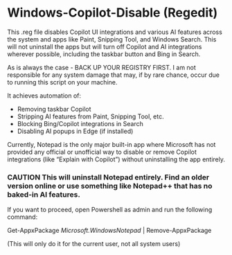 # Windows-Copilot-Disable (Regedit) #

This .reg file disables Copilot UI integrations and various AI features across the system and apps like Paint, Snipping Tool, and Windows Search. This will not uninstall the apps but will turn off Copilot and AI integrations wherever possible, including the taskbar button and Bing in Search.

As is always the case - BACK UP YOUR REGISTRY FIRST. I am not responsible for any system damage that may, if by rare chance, occur due to running this script on your machine.

It achieves automation of:

- Removing taskbar Copilot
- Stripping AI features from Paint, Snipping Tool, etc.
- Blocking Bing/Copilot integrations in Search
- Disabling AI popups in Edge (if installed)

Currently, Notepad is the only major built-in app where Microsoft has not provided any official or unofficial way to disable or remove Copilot integrations (like “Explain with Copilot”) without uninstalling the app entirely.

### CAUTION This will uninstall Notepad entirely. Find an older version online or use something like Notepad++ that has no baked-in AI features.

If you want to proceed, open Powershell as admin and run the following command:

Get-AppxPackage *Microsoft.WindowsNotepad* | Remove-AppxPackage <br />

(This will only do it for the current user, not all system users)
